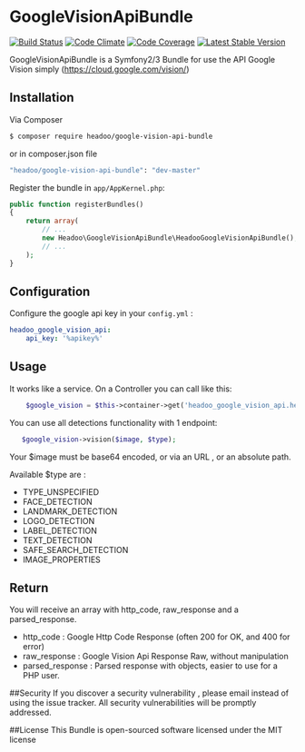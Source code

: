 GoogleVisionApiBundle
=========

[![Build Status](https://travis-ci.org/Headoo/GoogleVisionApiBundle.svg?branch=master)](https://travis-ci.org/Headoo/GoogleVisionApiBundle)
[![Code Climate](https://codeclimate.com/repos/586d36a2b6458d0057000b09/badges/716b4518f3c6428d72e2/gpa.svg)](https://codeclimate.com/repos/586d36a2b6458d0057000b09/feed)
[![Code Coverage](https://codeclimate.com/repos/586d36a2b6458d0057000b09/badges/716b4518f3c6428d72e2/coverage.svg)](https://codeclimate.com/repos/586d36a2b6458d0057000b09/coverage)
[![Latest Stable Version](https://poser.pugx.org/headoo/google-vision-api-bundle/v/stable)](https://packagist.org/packages/headoo/google-vision-api-bundle)

GoogleVisionApiBundle is a Symfony2/3 Bundle for use the API Google Vision simply (https://cloud.google.com/vision/)

## Installation

Via Composer

``` bash
$ composer require headoo/google-vision-api-bundle
```
or in composer.json file
``` bash
"headoo/google-vision-api-bundle": "dev-master"
```

Register the bundle in `app/AppKernel.php`:

``` php
public function registerBundles()
{
    return array(
        // ...
        new Headoo\GoogleVisionApiBundle\HeadooGoogleVisionApiBundle(),
        // ...
    );
}
```

Configuration
-------------

Configure the google api key in your `config.yml` :

``` yaml
headoo_google_vision_api:
    api_key: '%apikey%'
```

## Usage

It works like a service. On a Controller you can call like this:

```php
	$google_vision = $this->container->get('headoo_google_vision_api.helper');
```

You can use all detections functionality with 1 endpoint:
 ```php
 	$google_vision->vision($image, $type);
 ```
 
 Your $image must be base64 encoded, or via an URL , or an absolute path.
 
 Available $type are : 
  - TYPE_UNSPECIFIED
  - FACE_DETECTION
  - LANDMARK_DETECTION
  - LOGO_DETECTION
  - LABEL_DETECTION
  - TEXT_DETECTION
  - SAFE_SEARCH_DETECTION
  - IMAGE_PROPERTIES 

## Return
You will receive an array with http_code, raw_response and a parsed_response.

  - http_code : Google Http Code Response (often 200 for OK, and 400 for error)
  - raw_response : Google Vision Api Response Raw, without manipulation
  - parsed_response : Parsed response with objects, easier to use for a PHP user.

##Security
If you discover a security vulnerability , please email instead of using the issue tracker. All security vulnerabilities will be promptly addressed.

##License
This Bundle is open-sourced software licensed under the MIT license